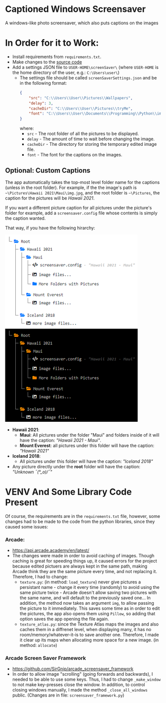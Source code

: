 # Captioned Windows Screensaver
A windows-like photo screensaver, which also puts captions on the images

# In Order for it to Work:
- Install requirements from `requirements.txt`.
- Make changes to the [source code](#venv-and-some-library-code-present)
- Add a settings JSON file to `USER-HOME\screenSaver\` (where `USER-HOME` is the home directory of the user, e.g.: `C:\Users\user\`)
  - The settings file should be called `screenSaverSettings.json` and be in the following format:
    ```json
    {
        "src": "C:\\Users\\User\\Pictures\\Wallpapers",
        "delay": 3,
        "cacheDir": "C:\\Users\\User\\Pictures\\tryMe",
        "font": "C:\\Users\\User\\Documents\\Programming\\Python\\imageTXT\\font.ttf"
    }
    ```
    where:
    - `src` - The root folder of all the pictures to be displayed.
    - `delay` - The amount of time to wait before changing the image.
    - `cacheDir` - The directory for storing the temporary edited image file.
    - `font` - The font for the captions on the images.

## Optional: Custom Captions
The app automatically takes the top-most level folder name for the captions (unless in the root folder). For example, if the the image's path is `~\Pictures\Hawaii 2021\Maui\img.jpg`, and the root folder is `~\Pictures`, the caption for the pictures will be *Hawaii 2021*. 

If you want a different picture caption for all pictures under the picture's folder for example, add a `screensaver.config` file whose contents is simply the caption wanted.

That way, if you have the following hirarchy:

![folder-structure-light](https://github.com/EpEthan/captioned-windows-screensaver/blob/main/folder_structure_light.png?raw=false#gh-light-mode-only)
![folder-structure-dark](https://github.com/EpEthan/captioned-windows-screensaver/blob/main/folder_structure_dark.png?raw=false#gh-dark-mode-only)

- **Hawaii 2021**:
  - **Maui**: All pictures under the folder "Maui" and folders inside of it will have the caption: *"Hawaii 2021 - Maui"*.
  - **Mount Everest**: all pictures under this folder will have the caption: *"Hawaii 2021"*
- **Iceland 2018**:
  - All pictures under this folder will have the caption: *"Iceland 2018"*
- Any picture directly under the **root** folder will have the caption: *"Unknown ¯\(°_o)/¯"*



# VENV And Some Library Code Present
Of course, the requirements are in the `requirements.txt` file, however, some changes had to be made to the code from the python libraries, since they caused some issues:

### Arcade:
- https://api.arcade.academy/en/latest/
- The changes were made in order to avoid caching of images. Though caching is great for speeding things up, it caused errors for the project because edited pictuers are always kept in the same path, making Arcade think they are the same picture every time, and not replacing it. Therefore, I had to change:
  - `texture.py`: (in method: `load_texture`) never give pictures a persistant name - change it every time (randomly) to avoid using the same picture twice - Arcade doesn't allow saving two pictures with the same name, and will default to the previously saved one... In addition, the method now takes an argument `img`, to allow passing the picture to it immediately. This saves some time as in order to edit the pictures, the app also opens them using `Pillow`, so adding that option saves the app opening the file again.
  - `texture_atlas.py`: since the Texture Atlas maps the images and also caches them in a diffrenet level, when displaying many, it has no room/memory/whatever-it-is to save another one. Therefore, I made it clear up its maps when allocating more space for a new image. (in method: `allocate`)

###  Arcade Screen Saver Framework
- https://github.com/SirGnip/arcade_screensaver_framework
- In order to allow image "scrolling" (going forwards and backwards), I needed to be able to use some keys. Thus, I had to change `_make_window` to not make key-presses close the window. In addition, to control closing windows manually, I made the method `_close_all_windows` public. (Changes are in file: `screensaver_framework.py`) 
